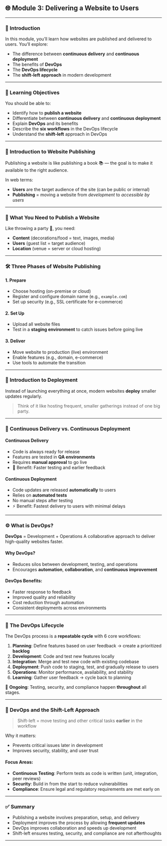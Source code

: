 ## 🌐 **Module 3: Delivering a Website to Users**

---

### 📘 **Introduction**

In this module, you’ll learn how websites are published and delivered to users. You’ll explore:

* The difference between **continuous delivery** and **continuous deployment**
* The benefits of **DevOps**
* The **DevOps lifecycle**
* The **shift-left approach** in modern development

---

### 🎯 **Learning Objectives**

You should be able to:

* Identify how to **publish a website**
* Differentiate between **continuous delivery** and **continuous deployment**
* Explain **DevOps** and its benefits
* Describe the **six workflows** in the DevOps lifecycle
* Understand the **shift-left** approach in DevOps

---

### 📖 **Introduction to Website Publishing**

Publishing a website is like publishing a book 📚 — the goal is to make it available to the right audience.

In web terms:

* **Users** are the target audience of the site (can be public or internal)
* **Publishing** = moving a website from *development* to *accessible by users*

---

### 🧩 **What You Need to Publish a Website**

Like throwing a party 🎉, you need:

* **Content** (decorations/food = text, images, media)
* **Users** (guest list = target audience)
* **Location** (venue = server or cloud hosting)

---

### 🛠️ **Three Phases of Website Publishing**

#### 1. **Prepare**

* Choose hosting (on-premise or cloud)
* Register and configure domain name (e.g., `example.com`)
* Set up security (e.g., SSL certificate for e-commerce)

#### 2. **Set Up**

* Upload all website files
* Test in a **staging environment** to catch issues before going live

#### 3. **Deliver**

* Move website to production (live) environment
* Enable features (e.g., domain, e-commerce)
* Use tools to automate the transition

---

### 🚀 **Introduction to Deployment**

Instead of launching everything at once, modern websites **deploy** smaller updates regularly.

> Think of it like hosting frequent, smaller gatherings instead of one big party.

---

### 🔄 **Continuous Delivery vs. Continuous Deployment**

#### **Continuous Delivery**

* Code is always ready for release
* Features are tested in **QA environments**
* Requires **manual approval** to go live
* 🧠 Benefit: Faster testing and earlier feedback

#### **Continuous Deployment**

* Code updates are released **automatically** to users
* Relies on **automated tests**
* No manual steps after testing
* ⚡ Benefit: Fastest delivery to users with minimal delays

---

### ⚙️ **What is DevOps?**

**DevOps** = Development + Operations
A collaborative approach to deliver high-quality websites faster.

#### Why DevOps?

* Reduces silos between development, testing, and operations
* Encourages **automation**, **collaboration**, and **continuous improvement**

#### DevOps Benefits:

* Faster response to feedback
* Improved quality and reliability
* Cost reduction through automation
* Consistent deployments across environments

---

### 🔁 **The DevOps Lifecycle**

The DevOps process is a **repeatable cycle** with 6 core workflows:

1. **Planning**: Define features based on user feedback → create a prioritized **backlog**
2. **Development**: Code and test new features locally
3. **Integration**: Merge and test new code with existing codebase
4. **Deployment**: Push code to staging, test, and gradually release to users
5. **Operations**: Monitor performance, availability, and stability
6. **Learning**: Gather user feedback → cycle back to planning

🧪 **Ongoing**: Testing, security, and compliance happen **throughout** all stages.

---

### 🧭 **DevOps and the Shift-Left Approach**

> Shift-left = move testing and other critical tasks **earlier** in the workflow

Why it matters:

* Prevents critical issues later in development
* Improves security, stability, and user trust

#### Focus Areas:

* **Continuous Testing**: Perform tests as code is written (unit, integration, peer reviews)
* **Security**: Build in from the start to reduce vulnerabilities
* **Compliance**: Ensure legal and regulatory requirements are met early on

---

### ✅ **Summary**

* Publishing a website involves preparation, setup, and delivery
* Deployment improves the process by allowing **frequent updates**
* DevOps improves collaboration and speeds up development
* Shift-left ensures testing, security, and compliance are not afterthoughts

---
